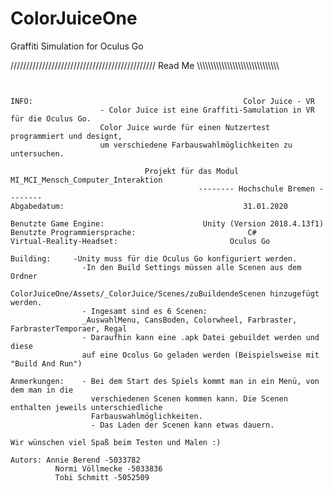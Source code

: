 # ColorJuiceOne
Graffiti Simulation for Oculus Go



////////////////////////////////////////////// Read Me \\\\\\\\\\\\\\\\\\\\\\\\\\\\\\\\\\\\\\\\\\\\\\\\\\\\\\\\\\\\

~~~~~~~~~~~~~~~~~~~~~~~~~~~~~~~~~~~~~~~~~~~~~~~~~~~~~~~~~~~~~~~~~~~~~~~~~~~~~~~~~~~~~~~~~~~~~~~~~~~~~~~~~~~~~~~~~~~~


INFO:					              	            Color Juice - VR
			        - Color Juice ist eine Graffiti-Samulation in VR für die Oculus Go.
			        Color Juice wurde für einen Nutzertest programmiert und designt,
			        um verschiedene Farbauswahlmöglichkeiten zu untersuchen. 
				 
				              Projekt für das Modul MI_MCI_Mensch_Computer_Interaktion
					                      -------- Hochschule Bremen --------
Abgabedatum:				      	                31.01.2020

Benutzte Game Engine:			           Unity (Version 2018.4.13f1)
Benutzte Programmiersprache: 		                 C#
Virtual-Reality-Headset:		                 Oculus Go

Building:	  -Unity muss für die Oculus Go konfiguriert werden. 
		        -In den Build Settings müssen alle Scenen aus dem Ordner 
		        ColorJuiceOne/Assets/_ColorJuice/Scenes/zuBuildendeScenen hinzugefügt werden.
		        - Ingesamt sind es 6 Scenen: 
		        _AuswahlMenu, CansBoden, Colorwheel, Farbraster, FarbrasterTemporaer, Regal
		        - Daraufhin kann eine .apk Datei gebuildet werden und diese
		        auf eine Ocolus Go geladen werden (Beispielsweise mit "Build And Run")

Anmerkungen: 	- Bei dem Start des Spiels kommt man in ein Menü, von dem man in die 
		          verschiedenen Scenen kommen kann. Die Scenen enthalten jeweils unterschiedliche
		          Farbauswahlmöglichkeiten. 
		          - Das Laden der Scenen kann etwas dauern. 

Wir wünschen viel Spaß beim Testen und Malen :)

Autors: Annie Berend -5033782
	      Normi Völlmecke -5033836
	      Tobi Schmitt -5052509
	
~~~~~~~~~~~~~~~~~~~~~~~~~~~~~~~~~~~~~~~~~~~~~~~~~~~~~~~~~~~~~~~~~~~~~~~~~~~~~~~~~~~~~~~~~~~~~~~~~~~~~~~~~~~~~~~~~~~~

